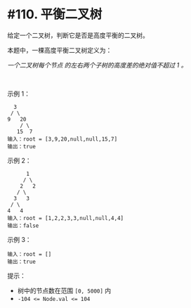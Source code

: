 # #110. 平衡二叉树

给定一个二叉树，判断它是否是高度平衡的二叉树。

本题中，一棵高度平衡二叉树定义为：

*一个二叉树每个节点 的左右两个子树的高度差的绝对值不超过 1 。*

 

示例 1：
```
  3
 / \
9   20
    / \
   15  7
输入：root = [3,9,20,null,null,15,7]
输出：true
```

示例 2：
```
      1
     / \
    2   2
   / \
  3   3
 / \
4   4
输入：root = [1,2,2,3,3,null,null,4,4]
输出：false
```

示例 3：
```
输入：root = []
输出：true
```

提示：

* 树中的节点数在范围 `[0, 5000]` 内
* `-104 <= Node.val <= 104`
